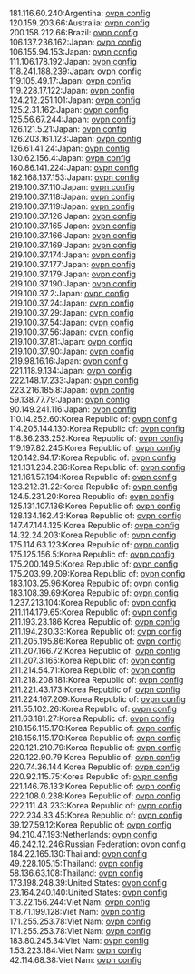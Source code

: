 181.116.60.240:Argentina: [ovpn config](vpn/181_116_60_240.ovpn)  
120.159.203.66:Australia: [ovpn config](vpn/120_159_203_66.ovpn)  
200.158.212.66:Brazil: [ovpn config](vpn/200_158_212_66.ovpn)  
106.137.236.162:Japan: [ovpn config](vpn/106_137_236_162.ovpn)  
106.155.94.153:Japan: [ovpn config](vpn/106_155_94_153.ovpn)  
111.106.178.192:Japan: [ovpn config](vpn/111_106_178_192.ovpn)  
118.241.188.239:Japan: [ovpn config](vpn/118_241_188_239.ovpn)  
119.105.49.17:Japan: [ovpn config](vpn/119_105_49_17.ovpn)  
119.228.17.122:Japan: [ovpn config](vpn/119_228_17_122.ovpn)  
124.212.251.101:Japan: [ovpn config](vpn/124_212_251_101.ovpn)  
125.2.31.162:Japan: [ovpn config](vpn/125_2_31_162.ovpn)  
125.56.67.244:Japan: [ovpn config](vpn/125_56_67_244.ovpn)  
126.121.5.21:Japan: [ovpn config](vpn/126_121_5_21.ovpn)  
126.203.161.123:Japan: [ovpn config](vpn/126_203_161_123.ovpn)  
126.61.41.24:Japan: [ovpn config](vpn/126_61_41_24.ovpn)  
130.62.156.4:Japan: [ovpn config](vpn/130_62_156_4.ovpn)  
160.86.141.224:Japan: [ovpn config](vpn/160_86_141_224.ovpn)  
182.168.137.153:Japan: [ovpn config](vpn/182_168_137_153.ovpn)  
219.100.37.110:Japan: [ovpn config](vpn/219_100_37_110.ovpn)  
219.100.37.118:Japan: [ovpn config](vpn/219_100_37_118.ovpn)  
219.100.37.119:Japan: [ovpn config](vpn/219_100_37_119.ovpn)  
219.100.37.126:Japan: [ovpn config](vpn/219_100_37_126.ovpn)  
219.100.37.165:Japan: [ovpn config](vpn/219_100_37_165.ovpn)  
219.100.37.166:Japan: [ovpn config](vpn/219_100_37_166.ovpn)  
219.100.37.169:Japan: [ovpn config](vpn/219_100_37_169.ovpn)  
219.100.37.174:Japan: [ovpn config](vpn/219_100_37_174.ovpn)  
219.100.37.177:Japan: [ovpn config](vpn/219_100_37_177.ovpn)  
219.100.37.179:Japan: [ovpn config](vpn/219_100_37_179.ovpn)  
219.100.37.190:Japan: [ovpn config](vpn/219_100_37_190.ovpn)  
219.100.37.2:Japan: [ovpn config](vpn/219_100_37_2.ovpn)  
219.100.37.24:Japan: [ovpn config](vpn/219_100_37_24.ovpn)  
219.100.37.29:Japan: [ovpn config](vpn/219_100_37_29.ovpn)  
219.100.37.54:Japan: [ovpn config](vpn/219_100_37_54.ovpn)  
219.100.37.56:Japan: [ovpn config](vpn/219_100_37_56.ovpn)  
219.100.37.81:Japan: [ovpn config](vpn/219_100_37_81.ovpn)  
219.100.37.90:Japan: [ovpn config](vpn/219_100_37_90.ovpn)  
219.98.16.16:Japan: [ovpn config](vpn/219_98_16_16.ovpn)  
221.118.9.134:Japan: [ovpn config](vpn/221_118_9_134.ovpn)  
222.148.17.233:Japan: [ovpn config](vpn/222_148_17_233.ovpn)  
223.216.185.8:Japan: [ovpn config](vpn/223_216_185_8.ovpn)  
59.138.77.79:Japan: [ovpn config](vpn/59_138_77_79.ovpn)  
90.149.241.116:Japan: [ovpn config](vpn/90_149_241_116.ovpn)  
110.14.252.60:Korea Republic of: [ovpn config](vpn/110_14_252_60.ovpn)  
114.205.144.130:Korea Republic of: [ovpn config](vpn/114_205_144_130.ovpn)  
118.36.233.252:Korea Republic of: [ovpn config](vpn/118_36_233_252.ovpn)  
119.197.82.245:Korea Republic of: [ovpn config](vpn/119_197_82_245.ovpn)  
120.142.94.17:Korea Republic of: [ovpn config](vpn/120_142_94_17.ovpn)  
121.131.234.236:Korea Republic of: [ovpn config](vpn/121_131_234_236.ovpn)  
121.161.57.194:Korea Republic of: [ovpn config](vpn/121_161_57_194.ovpn)  
123.212.31.22:Korea Republic of: [ovpn config](vpn/123_212_31_22.ovpn)  
124.5.231.20:Korea Republic of: [ovpn config](vpn/124_5_231_20.ovpn)  
125.131.107.136:Korea Republic of: [ovpn config](vpn/125_131_107_136.ovpn)  
128.134.162.43:Korea Republic of: [ovpn config](vpn/128_134_162_43.ovpn)  
147.47.144.125:Korea Republic of: [ovpn config](vpn/147_47_144_125.ovpn)  
14.32.24.203:Korea Republic of: [ovpn config](vpn/14_32_24_203.ovpn)  
175.114.63.123:Korea Republic of: [ovpn config](vpn/175_114_63_123.ovpn)  
175.125.156.5:Korea Republic of: [ovpn config](vpn/175_125_156_5.ovpn)  
175.200.149.5:Korea Republic of: [ovpn config](vpn/175_200_149_5.ovpn)  
175.203.99.209:Korea Republic of: [ovpn config](vpn/175_203_99_209.ovpn)  
183.103.25.96:Korea Republic of: [ovpn config](vpn/183_103_25_96.ovpn)  
183.108.39.69:Korea Republic of: [ovpn config](vpn/183_108_39_69.ovpn)  
1.237.213.104:Korea Republic of: [ovpn config](vpn/1_237_213_104.ovpn)  
211.114.179.65:Korea Republic of: [ovpn config](vpn/211_114_179_65.ovpn)  
211.193.23.186:Korea Republic of: [ovpn config](vpn/211_193_23_186.ovpn)  
211.194.230.33:Korea Republic of: [ovpn config](vpn/211_194_230_33.ovpn)  
211.205.195.86:Korea Republic of: [ovpn config](vpn/211_205_195_86.ovpn)  
211.207.166.72:Korea Republic of: [ovpn config](vpn/211_207_166_72.ovpn)  
211.207.3.165:Korea Republic of: [ovpn config](vpn/211_207_3_165.ovpn)  
211.214.54.71:Korea Republic of: [ovpn config](vpn/211_214_54_71.ovpn)  
211.218.208.181:Korea Republic of: [ovpn config](vpn/211_218_208_181.ovpn)  
211.221.43.173:Korea Republic of: [ovpn config](vpn/211_221_43_173.ovpn)  
211.224.167.209:Korea Republic of: [ovpn config](vpn/211_224_167_209.ovpn)  
211.55.102.26:Korea Republic of: [ovpn config](vpn/211_55_102_26.ovpn)  
211.63.181.27:Korea Republic of: [ovpn config](vpn/211_63_181_27.ovpn)  
218.156.115.170:Korea Republic of: [ovpn config](vpn/218_156_115_170.ovpn)  
218.156.115.170:Korea Republic of: [ovpn config](vpn/218_156_115_170.ovpn)  
220.121.210.79:Korea Republic of: [ovpn config](vpn/220_121_210_79.ovpn)  
220.122.90.79:Korea Republic of: [ovpn config](vpn/220_122_90_79.ovpn)  
220.74.36.144:Korea Republic of: [ovpn config](vpn/220_74_36_144.ovpn)  
220.92.115.75:Korea Republic of: [ovpn config](vpn/220_92_115_75.ovpn)  
221.146.76.133:Korea Republic of: [ovpn config](vpn/221_146_76_133.ovpn)  
222.108.0.238:Korea Republic of: [ovpn config](vpn/222_108_0_238.ovpn)  
222.111.48.233:Korea Republic of: [ovpn config](vpn/222_111_48_233.ovpn)  
222.234.83.45:Korea Republic of: [ovpn config](vpn/222_234_83_45.ovpn)  
39.127.59.12:Korea Republic of: [ovpn config](vpn/39_127_59_12.ovpn)  
94.210.47.193:Netherlands: [ovpn config](vpn/94_210_47_193.ovpn)  
46.242.12.246:Russian Federation: [ovpn config](vpn/46_242_12_246.ovpn)  
184.22.165.130:Thailand: [ovpn config](vpn/184_22_165_130.ovpn)  
49.228.105.15:Thailand: [ovpn config](vpn/49_228_105_15.ovpn)  
58.136.63.108:Thailand: [ovpn config](vpn/58_136_63_108.ovpn)  
173.198.248.39:United States: [ovpn config](vpn/173_198_248_39.ovpn)  
23.164.240.140:United States: [ovpn config](vpn/23_164_240_140.ovpn)  
113.22.156.244:Viet Nam: [ovpn config](vpn/113_22_156_244.ovpn)  
118.71.199.128:Viet Nam: [ovpn config](vpn/118_71_199_128.ovpn)  
171.255.253.78:Viet Nam: [ovpn config](vpn/171_255_253_78.ovpn)  
171.255.253.78:Viet Nam: [ovpn config](vpn/171_255_253_78.ovpn)  
183.80.245.34:Viet Nam: [ovpn config](vpn/183_80_245_34.ovpn)  
1.53.223.184:Viet Nam: [ovpn config](vpn/1_53_223_184.ovpn)  
42.114.68.38:Viet Nam: [ovpn config](vpn/42_114_68_38.ovpn)  
